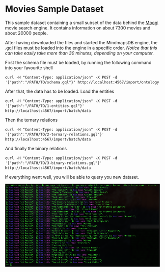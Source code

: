Movies Sample Dataset
=====================

This sample dataset containing a small subset of the data behind the [Moogi](http://moogi.co) movie search engine.
It contains information on about 7300 movies and about 20000 people.

After having downloaded the files and started the MindmapsDB engine, the .gql files must be loaded into the engine in a specific order. _Notice that this can take easily take more than 30 minutes, depending on your computer._

First the schema file must be loaded, by running the following command into your favourite shell
```
curl -H "Content-Type: application/json" -X POST -d '{"path":"/PATH/TO/schema.gql"}' http://localhost:4567/import/ontology
```
After that, the data has to be loaded. Load the entities
```
curl -H "Content-Type: application/json" -X POST -d '{"path":"/PATH/TO/1-entities.gql"}' http://localhost:4567/import/batch/data
```
Then the ternary relations
```
curl -H "Content-Type: application/json" -X POST -d '{"path":"/PATH/TO/2-ternary-relations.gql"}' http://localhost:4567/import/batch/data
```
And finally the binary relations
```
curl -H "Content-Type: application/json" -X POST -d '{"path":"/PATH/TO/3-binary-relations.gql"}' http://localhost:4567/import/batch/data

```

If everything went well, you will be able to query you new dataset.

![Example Query](img/movie_query.png)

